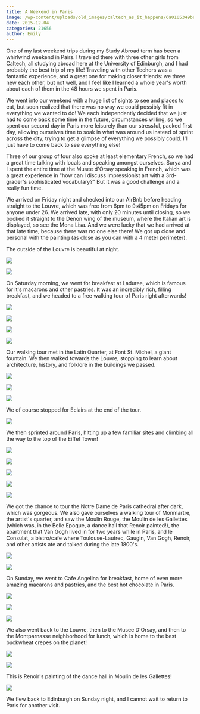 ```yaml
---
title: A Weekend in Paris
image: /wp-content/uploads/old_images/caltech_as_it_happens/6a0105349b8251970b01bb08979fa7970d.jpg
date: 2015-12-04
categories: 21656
author: Emily
---
```



One of my last weekend trips during my Study Abroad term has been a whirlwind weekend in Pairs. I traveled there with three other girls from Caltech, all studying abroad here at the University of Edinburgh, and I had probably the best trip of my life! Traveling with other Techers was a fantastic experience, and a great one for making closer friends: we three new each other, but not well, and I feel like I learned a whole year's worth about each of them in the 48 hours we spent in Paris.

We went into our weekend with a huge list of sights to see and places to eat, but soon realized that there was no way we could possibly fit in everything we wanted to do! We each independently decided that we just had to come back some time in the future, circumstances willing, so we spent our second day in Paris more leisurely than our stressful, packed first day, allowing ourselves time to soak in what was around us instead of sprint across the city, trying to get a glimpse of everything we possibly could. I'll just have to come back to see everything else!

Three of our group of four also spoke at least elementary French, so we had a great time talking with locals and speaking amongst ourselves. Surya and I spent the entire time at the Musee d'Orsay speaking in French, which was a great experience in "how can I discuss Impressionist art with a 3rd-grader's sophisticated vocabulary?" But it was a good challenge and a really fun time.

We arrived on Friday night and checked into our AirBnb before heading straight to the Louvre, which was free from 6pm to 9:45pm on Fridays for anyone under 26. We arrived late, with only 20 minutes until closing, so we booked it straight to the Denon wing of the museum, where the Italian art is displayed, so see the Mona Lisa. And we were lucky that we had arrived at that late time, because there was no one else there! We got up close and personal with the painting (as close as you can with a 4 meter perimeter).

The outside of the Louvre is beautiful at night.


![](/old_images/caltech_as_it_happens/6a0105349b8251970b01bb08979f82970d.jpg)


![](/old_images/caltech_as_it_happens/6a0105349b8251970b01bb08979f91970d.jpg)

On Saturday morning, we went for breakfast at Laduree, which is famous for it's macarons and other pastries. It was an incredibly rich, filling breakfast, and we headed to a free walking tour of Paris right afterwards!

![](/old_images/caltech_as_it_happens/6a0105349b8251970b01b8d17d3d30970c.jpg)


![](/old_images/caltech_as_it_happens/6a0105349b8251970b01b7c7f37ca1970b.jpg)


![](/old_images/caltech_as_it_happens/6a0105349b8251970b01b7c7f37ca6970b.jpg)


![](/old_images/caltech_as_it_happens/6a0105349b8251970b01bb08979fc3970d.jpg)

Our walking tour met in the Latin Quarter, at Font St. Michel, a giant fountain. We then walked towards the Louvre, stopping to learn about architecture, history, and folklore in the buildings we passed.


![](/old_images/caltech_as_it_happens/6a0105349b8251970b01b8d17d3d4a970c.jpg)


![](/old_images/caltech_as_it_happens/6a0105349b8251970b01b8d17d3d54970c.jpg)


![](/old_images/caltech_as_it_happens/6a0105349b8251970b01b8d17d3d5b970c.jpg)

We of course stopped for Eclairs at the end of the tour.


![](/old_images/caltech_as_it_happens/6a0105349b8251970b01b8d17d3d60970c.jpg)

We then sprinted around Paris, hitting up a few familiar sites and climbing all the way to the top of the Eiffel Tower!

![](/old_images/caltech_as_it_happens/6a0105349b8251970b01bb0897a036970d.jpg)


![](/old_images/caltech_as_it_happens/6a0105349b8251970b01bb0897a04b970d.jpg)


![](/old_images/caltech_as_it_happens/6a0105349b8251970b01bb0897a059970d.jpg)


![](/old_images/caltech_as_it_happens/6a0105349b8251970b01bb0897a061970d.jpg)


![](/old_images/caltech_as_it_happens/6a0105349b8251970b01bb0897a070970d.jpg)

We got the chance to tour the Notre Dame de Paris cathedral after dark, which was gorgeous. We also gave ourselves a walking tour of Monmartre, the artist's quarter, and saw the Moulin Rouge, the Moulin de les Gallettes (which was, in the Belle Epoque, a dance hall that Renoir painted!), the apartment that Van Gogh lived in for two years while in Paris, and le Consulat, a bistro/cafe where Toulouse-Lautrec, Gaugin, Van Gogh, Renoir, and other artists ate and talked during the late 1800's.


![](/old_images/caltech_as_it_happens/6a0105349b8251970b01bb0897a0fd970d.jpg)


![](/old_images/caltech_as_it_happens/6a0105349b8251970b01b7c7f385be970b.jpg)

On Sunday, we went to Cafe Angelina for breakfast, home of even more amazing macarons and pastries, and the best hot chocolate in Paris.


![](/old_images/caltech_as_it_happens/6a0105349b8251970b01b7c7f385df970b.jpg)


![](/old_images/caltech_as_it_happens/6a0105349b8251970b01bb0897a232970d.jpg)


![](/old_images/caltech_as_it_happens/6a0105349b8251970b01bb0897a241970d.jpg)

We also went back to the Louvre, then to the Musee D'Orsay, and then to the Montparnasse neighborhood for lunch, which is home to the best buckwheat crepes on the planet!

![](/old_images/caltech_as_it_happens/6a0105349b8251970b01b7c7f38600970b.jpg)


![](/old_images/caltech_as_it_happens/6a0105349b8251970b01b7c7f38608970b.jpg)

This is Renoir's painting of the dance hall in Moulin de les Gallettes!

![](/old_images/caltech_as_it_happens/6a0105349b8251970b01b8d17d3f70970c.jpg)

We flew back to Edinburgh on Sunday night, and I cannot wait to return to Paris for another visit.

